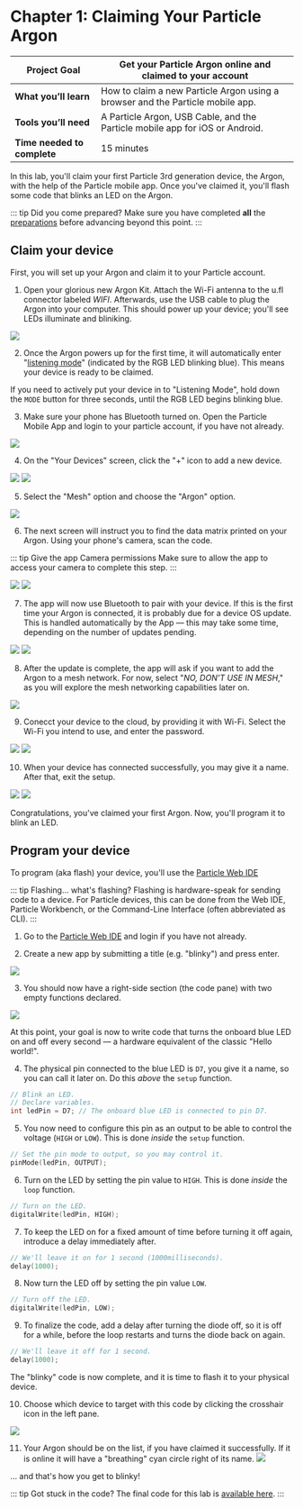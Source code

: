 # Chapter 1: Claiming Your Particle Argon

| **Project Goal**            | Get your Particle Argon online and claimed to your account                     |
| --------------------------- | --------------------------------------------------------------------------------- |
| **What you’ll learn**       | How to claim a new Particle Argon using a browser and the Particle mobile app. |
| **Tools you’ll need**       | A Particle Argon, USB Cable, and the Particle mobile app for iOS or Android.                |
| **Time needed to complete** | 15 minutes                                                                        |

In this lab, you'll claim your first Particle 3rd generation device, the Argon, with the help of the Particle mobile app. Once you've claimed it, you'll flash some code that blinks an LED on the Argon.

::: tip Did you come prepared?
Make sure you have completed **all** the [preparations](README.md) before advancing beyond this point.
:::

## Claim your device

First, you will set up your Argon and claim it to your Particle account.

1. Open your glorious new Argon Kit. Attach the Wi-Fi antenna to the u.fl connector labeled _WIFI_. Afterwards, use the USB cable to plug the Argon into your computer. This should power up your device; you'll see LEDs illuminate and bliniking.

![](./images/01/Argon-plugged-in.jpg)

2. Once the Argon powers up for the first time, it will automatically enter "[listening mode](https://docs.particle.io/tutorials/device-os/led/argon/#listening-mode)" (indicated by the RGB LED blinking blue). This means your device is ready to be claimed.

If you need to actively put your device in to "Listening Mode", hold down the `MODE` button for three seconds, until the RGB LED begins blinking blue.

3. Make sure your phone has Bluetooth turned on. Open the Particle Mobile App and login to your particle account, if you have not already.

![](./images/01/app-login-filled.jpg)

4.  On the "Your Devices" screen, click the "+" icon to add a new device.

<img src="./images/01/app-your-devices-empty.jpg" class="two-per-line" />
<img src="./images/01/app-add-device.jpg" class="two-per-line" />

5.  Select the "Mesh" option and choose the "Argon" option.

![](./images/01/app-choose-mesh-device.jpg)

6.  The next screen will instruct you to find the data matrix printed on your Argon. Using your phone's camera, scan the code. 

::: tip Give the app Camera permissions
Make sure to allow the app to access your camera to complete this step.
::: 

<img src="./images/01/app-argon-get-ready.jpg" class="two-per-line" />
<img src="./images/01/app-argon-scan-sticker.jpg" class="two-per-line" />

7. The app will now use Bluetooth to pair with your device. If this is the first time your Argon is connected, it is probably due for a device OS update. This is handled automatically by the App — this may take some time, depending on the number of updates pending.

<img src="./images/01/app-update-device-os.jpg" class="two-per-line" />
<img src="./images/01/app-updating-device-os.jpg" class="two-per-line" />

8. After the update is complete, the <!--Argon will return to listening mode (blinking blue) and the-->app will ask if you want to add the Argon to a mesh network. For now, select "_NO, DON'T USE IN MESH_," as you will explore the mesh networking capabilities later on.

![](./images/01/app-argon-use-in-mesh.jpg)

9. Conecct your device to the cloud, by providing it with Wi-Fi. Select the Wi-Fi you intend to use, and enter the password.

<img src="./images/01/app-argon-choose-wifi.jpg" class="two-per-line" />
<img src="./images/01/app-argon-connecting-to-cloud.jpg" class="two-per-line" />

10. When your device has connected successfully, you may give it a name. After that, exit the setup.

<img src="./images/01/app-argon-give-name.jpg" class="two-per-line" />
<img src="./images/01/app-lets-get-building.jpg" class="two-per-line" />

Congratulations, you've claimed your first Argon. Now, you'll program it to blink an LED.

## Program your device

To program (aka flash) your device, you'll use the [Particle Web IDE](https://build.particle.io/build/)

::: tip Flashing... what's flashing?
Flashing is hardware-speak for sending code to a device. For Particle devices, this can be done from the Web IDE, Particle Workbench, or the Command-Line Interface (often abbreviated as CLI).
:::

1. Go to the [Particle Web IDE](https://build.particle.io/build/) and login if you have not already.

2. Create a new app by submitting a title (e.g. "blinky") and press enter.

![](./images/01/webide-new-app.png)

3. You should now have a right-side section (the code pane) with two empty functions declared.

![](./images/01/webide-empty-app.png)

At this point, your goal is now to write code that turns the onboard blue LED on and off every second — a hardware equivalent of the classic "Hello world!".

4. The physical pin connected to the blue LED is `D7`, you give it a name, so you can call it later on. Do this _above_ the `setup` function.

```cpp
// Blink an LED.
// Declare variables.
int ledPin = D7; // The onboard blue LED is connected to pin D7.
```

5. You now need to configure this pin as an output to be able to control the voltage (`HIGH` or `LOW`). This is done _inside_ the `setup` function.

```cpp
// Set the pin mode to output, so you may control it.
pinMode(ledPin, OUTPUT);
```

6. Turn on the LED by setting the pin value to `HIGH`. This is done _inside_ the `loop` function.

```cpp
// Turn on the LED.
digitalWrite(ledPin, HIGH);
```

7. To keep the LED on for a fixed amount of time before turning it off again, introduce a delay immediately after.

```cpp
// We'll leave it on for 1 second (1000milliseconds).
delay(1000);
```

8. Now turn the LED off by setting the pin value `LOW`.

```cpp
// Turn off the LED.
digitalWrite(ledPin, LOW);
```

9. To finalize the code, add a delay after turning the diode off, so it is off for a while, before the loop restarts and turns the diode back on again.

```cpp
// We'll leave it off for 1 second.
delay(1000);
```

The "blinky" code is now complete, and it is time to flash it to your physical device.

10. Choose which device to target with this code by clicking the crosshair icon in the left pane.

![](./images/01/webide-devices.png)

11. Your Argon should be on the list, if you have claimed it successfully. If it is online it will have a "breathing" cyan circle right of its name.
    ![](./images/01/webide-device-list.png)

... and that's how you get to blinky!

::: tip Got stuck in the code?
The final code for this lab is [available here](https://go.particle.io/shared_apps/5bfefd038bf964af88000409).
:::
